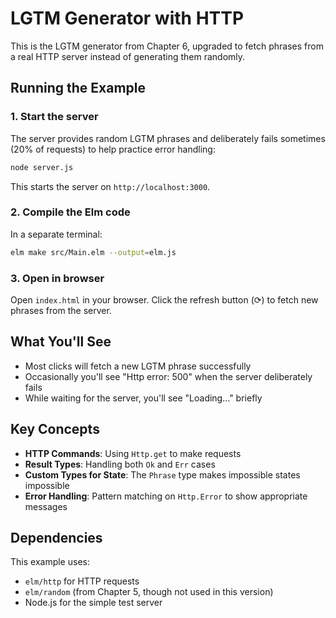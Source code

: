 # LGTM Generator with HTTP

This is the LGTM generator from Chapter 6, upgraded to fetch phrases from a real HTTP server instead of generating them randomly.

## Running the Example

### 1. Start the server

The server provides random LGTM phrases and deliberately fails sometimes (20% of requests) to help practice error handling:

```bash
node server.js
```

This starts the server on `http://localhost:3000`.

### 2. Compile the Elm code

In a separate terminal:

```bash
elm make src/Main.elm --output=elm.js
```

### 3. Open in browser

Open `index.html` in your browser. Click the refresh button (⟳) to fetch new phrases from the server.

## What You'll See

- Most clicks will fetch a new LGTM phrase successfully
- Occasionally you'll see "Http error: 500" when the server deliberately fails
- While waiting for the server, you'll see "Loading..." briefly

## Key Concepts

- **HTTP Commands**: Using `Http.get` to make requests
- **Result Types**: Handling both `Ok` and `Err` cases
- **Custom Types for State**: The `Phrase` type makes impossible states impossible
- **Error Handling**: Pattern matching on `Http.Error` to show appropriate messages

## Dependencies

This example uses:
- `elm/http` for HTTP requests
- `elm/random` (from Chapter 5, though not used in this version)
- Node.js for the simple test server
